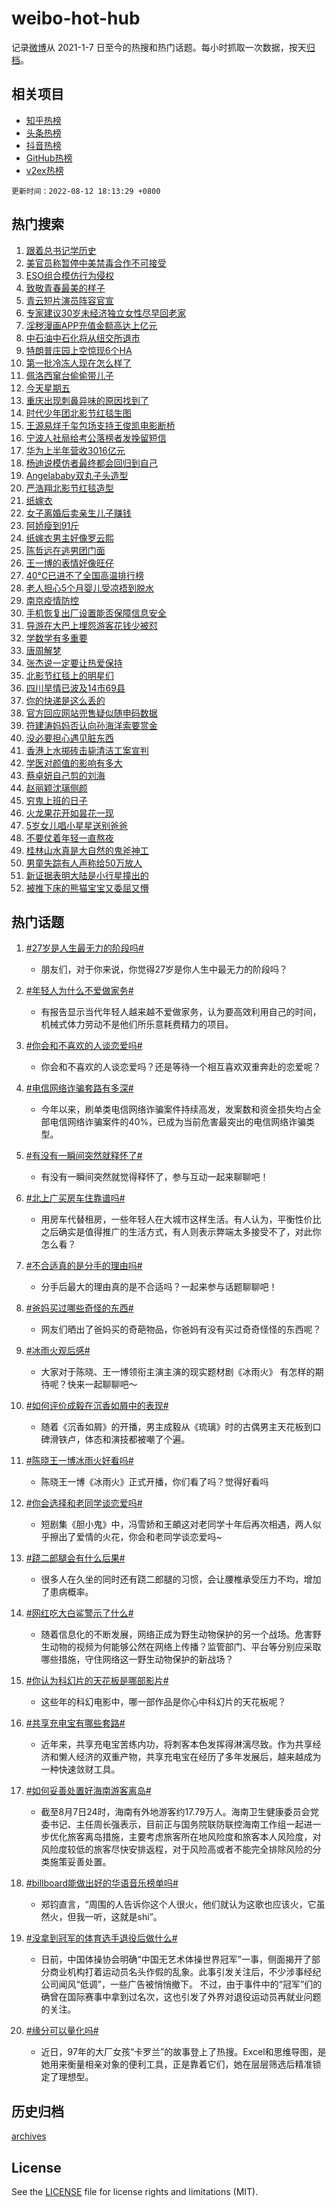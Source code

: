# weibo-hot-hub

记录[微博](https://www.weibo.com)从 2021-1-7 日至今的热搜和热门话题。每小时抓取一次数据，按天[归档](archives)。

## 相关项目

- [知乎热榜](https://github.com/lonnyzhang423/zhihu-hot-hub)
- [头条热榜](https://github.com/lonnyzhang423/toutiao-hot-hub)
- [抖音热榜](https://github.com/lonnyzhang423/douyin-hot-hub)
- [GitHub热榜](https://github.com/lonnyzhang423/github-hot-hub)
- [v2ex热榜](https://github.com/lonnyzhang423/v2ex-hot-hub)


`更新时间：2022-08-12 18:13:29 +0800`

## 热门搜索

1. [跟着总书记学历史](https://m.weibo.cn/search?containerid=100103type%3D1%26t%3D10%26q%3D%23%E8%B7%9F%E7%9D%80%E6%80%BB%E4%B9%A6%E8%AE%B0%E5%AD%A6%E5%8E%86%E5%8F%B2%23&stream_entry_id=51&isnewpage=1&extparam=seat%3D1%26cate%3D10103%26filter_type%3Drealtimehot%26dgr%3D0%26c_type%3D51%26pos%3D0%26display_time%3D1660299207%26pre_seqid%3D1660299026861021329309&luicode=10000011&lfid=106003type%253D25%2526t%253D3%2526disable_hot%253D1%2526filter_type%253Drealtimehot)
1. [美官员称暂停中美禁毒合作不可接受](https://m.weibo.cn/search?containerid=100103type%3D1%26t%3D10%26q%3D%23%E7%BE%8E%E5%AE%98%E5%91%98%E7%A7%B0%E6%9A%82%E5%81%9C%E4%B8%AD%E7%BE%8E%E7%A6%81%E6%AF%92%E5%90%88%E4%BD%9C%E4%B8%8D%E5%8F%AF%E6%8E%A5%E5%8F%97%23&stream_entry_id=31&isnewpage=1&extparam=seat%3D1%26pos%3D0%26realpos%3D1%26filter_type%3Drealtimehot%26c_type%3D31%26cate%3D0%26dgr%3D0%26lcate%3D5001%26flag%3D1%26display_time%3D1660299207%26pre_seqid%3D1660299026861021329309&luicode=10000011&lfid=106003type%253D25%2526t%253D3%2526disable_hot%253D1%2526filter_type%253Drealtimehot)
1. [ESO组合模仿行为侵权](https://m.weibo.cn/search?containerid=100103type%3D1%26t%3D10%26q%3D%23ESO%E7%BB%84%E5%90%88%E6%A8%A1%E4%BB%BF%E8%A1%8C%E4%B8%BA%E4%BE%B5%E6%9D%83%23&stream_entry_id=31&isnewpage=1&extparam=seat%3D1%26pos%3D1%26realpos%3D2%26filter_type%3Drealtimehot%26c_type%3D31%26cate%3D0%26dgr%3D0%26lcate%3D5001%26flag%3D1%26display_time%3D1660299207%26pre_seqid%3D1660299026861021329309&luicode=10000011&lfid=106003type%253D25%2526t%253D3%2526disable_hot%253D1%2526filter_type%253Drealtimehot)
1. [致敬青春最美的样子](https://m.weibo.cn/search?containerid=100103type%3D1%26t%3D10%26q%3D%23%E8%87%B4%E6%95%AC%E9%9D%92%E6%98%A5%E6%9C%80%E7%BE%8E%E7%9A%84%E6%A0%B7%E5%AD%90%23&stream_entry_id=31&isnewpage=1&extparam=seat%3D1%26pos%3D2%26realpos%3D3%26filter_type%3Drealtimehot%26c_type%3D31%26cate%3D0%26dgr%3D0%26lcate%3D5001%26flag%3D0%26display_time%3D1660299207%26pre_seqid%3D1660299026861021329309&luicode=10000011&lfid=106003type%253D25%2526t%253D3%2526disable_hot%253D1%2526filter_type%253Drealtimehot)
1. [青云短片演员阵容官宣](https://m.weibo.cn/search?containerid=100103type%3D1%26t%3D10%26q%3D%23%E9%9D%92%E4%BA%91%E7%9F%AD%E7%89%87%E6%BC%94%E5%91%98%E9%98%B5%E5%AE%B9%E5%AE%98%E5%AE%A3%23&stream_entry_id=31&isnewpage=1&extparam=seat%3D1%26pos%3D3%26filter_type%3Drealtimehot%26adid%3D162520%26c_type%3D31%26cate%3D0%26dgr%3D0%26lcate%3D5001%26display_time%3D1660299207%26pre_seqid%3D1660299026861021329309&luicode=10000011&lfid=106003type%253D25%2526t%253D3%2526disable_hot%253D1%2526filter_type%253Drealtimehot)
1. [专家建议30岁未经济独立女性尽早回老家](https://m.weibo.cn/search?containerid=100103type%3D1%26t%3D10%26q%3D%23%E4%B8%93%E5%AE%B6%E5%BB%BA%E8%AE%AE30%E5%B2%81%E6%9C%AA%E7%BB%8F%E6%B5%8E%E7%8B%AC%E7%AB%8B%E5%A5%B3%E6%80%A7%E5%B0%BD%E6%97%A9%E5%9B%9E%E8%80%81%E5%AE%B6%23&stream_entry_id=31&isnewpage=1&extparam=seat%3D1%26pos%3D4%26realpos%3D4%26filter_type%3Drealtimehot%26c_type%3D31%26cate%3D0%26dgr%3D0%26lcate%3D5001%26flag%3D1%26display_time%3D1660299207%26pre_seqid%3D1660299026861021329309&luicode=10000011&lfid=106003type%253D25%2526t%253D3%2526disable_hot%253D1%2526filter_type%253Drealtimehot)
1. [淫秽漫画APP充值金额高达上亿元](https://m.weibo.cn/search?containerid=100103type%3D1%26t%3D10%26q%3D%23%E6%B7%AB%E7%A7%BD%E6%BC%AB%E7%94%BBAPP%E5%85%85%E5%80%BC%E9%87%91%E9%A2%9D%E9%AB%98%E8%BE%BE%E4%B8%8A%E4%BA%BF%E5%85%83%23&stream_entry_id=31&isnewpage=1&extparam=seat%3D1%26pos%3D5%26realpos%3D5%26filter_type%3Drealtimehot%26c_type%3D31%26cate%3D0%26dgr%3D0%26lcate%3D5001%26flag%3D1%26display_time%3D1660299207%26pre_seqid%3D1660299026861021329309&luicode=10000011&lfid=106003type%253D25%2526t%253D3%2526disable_hot%253D1%2526filter_type%253Drealtimehot)
1. [中石油中石化将从纽交所退市](https://m.weibo.cn/search?containerid=100103type%3D1%26t%3D10%26q%3D%23%E4%B8%AD%E7%9F%B3%E6%B2%B9%E4%B8%AD%E7%9F%B3%E5%8C%96%E5%B0%86%E4%BB%8E%E7%BA%BD%E4%BA%A4%E6%89%80%E9%80%80%E5%B8%82%23&stream_entry_id=31&isnewpage=1&extparam=seat%3D1%26pos%3D6%26realpos%3D6%26filter_type%3Drealtimehot%26c_type%3D31%26cate%3D0%26dgr%3D0%26lcate%3D5001%26flag%3D1%26display_time%3D1660299207%26pre_seqid%3D1660299026861021329309&luicode=10000011&lfid=106003type%253D25%2526t%253D3%2526disable_hot%253D1%2526filter_type%253Drealtimehot)
1. [特朗普庄园上空惊现6个HA](https://m.weibo.cn/search?containerid=100103type%3D1%26t%3D10%26q%3D%23%E7%89%B9%E6%9C%97%E6%99%AE%E5%BA%84%E5%9B%AD%E4%B8%8A%E7%A9%BA%E6%83%8A%E7%8E%B06%E4%B8%AAHA%23&stream_entry_id=31&isnewpage=1&extparam=seat%3D1%26pos%3D7%26realpos%3D7%26filter_type%3Drealtimehot%26c_type%3D31%26cate%3D0%26dgr%3D0%26lcate%3D5001%26flag%3D1%26display_time%3D1660299207%26pre_seqid%3D1660299026861021329309&luicode=10000011&lfid=106003type%253D25%2526t%253D3%2526disable_hot%253D1%2526filter_type%253Drealtimehot)
1. [第一批冷冻人现在怎么样了](https://m.weibo.cn/search?containerid=100103type%3D1%26t%3D10%26q%3D%23%E7%AC%AC%E4%B8%80%E6%89%B9%E5%86%B7%E5%86%BB%E4%BA%BA%E7%8E%B0%E5%9C%A8%E6%80%8E%E4%B9%88%E6%A0%B7%E4%BA%86%23&stream_entry_id=31&isnewpage=1&extparam=seat%3D1%26pos%3D8%26realpos%3D8%26filter_type%3Drealtimehot%26c_type%3D31%26cate%3D0%26dgr%3D0%26lcate%3D5001%26flag%3D2%26display_time%3D1660299207%26pre_seqid%3D1660299026861021329309&luicode=10000011&lfid=106003type%253D25%2526t%253D3%2526disable_hot%253D1%2526filter_type%253Drealtimehot)
1. [佩洛西窜台偷偷带儿子](https://m.weibo.cn/search?containerid=100103type%3D1%26t%3D10%26q%3D%23%E4%BD%A9%E6%B4%9B%E8%A5%BF%E7%AA%9C%E5%8F%B0%E5%81%B7%E5%81%B7%E5%B8%A6%E5%84%BF%E5%AD%90%23&stream_entry_id=31&isnewpage=1&extparam=seat%3D1%26pos%3D9%26realpos%3D9%26filter_type%3Drealtimehot%26c_type%3D31%26cate%3D0%26dgr%3D0%26lcate%3D5001%26flag%3D2%26display_time%3D1660299207%26pre_seqid%3D1660299026861021329309&luicode=10000011&lfid=106003type%253D25%2526t%253D3%2526disable_hot%253D1%2526filter_type%253Drealtimehot)
1. [今天星期五](https://m.weibo.cn/search?containerid=100103type%3D1%26t%3D10%26q%3D%23%E4%BB%8A%E5%A4%A9%E6%98%9F%E6%9C%9F%E4%BA%94%23&stream_entry_id=31&isnewpage=1&extparam=seat%3D1%26pos%3D10%26realpos%3D10%26filter_type%3Drealtimehot%26c_type%3D31%26cate%3D0%26dgr%3D0%26lcate%3D5001%26flag%3D0%26display_time%3D1660299207%26pre_seqid%3D1660299026861021329309&luicode=10000011&lfid=106003type%253D25%2526t%253D3%2526disable_hot%253D1%2526filter_type%253Drealtimehot)
1. [重庆出现刺鼻异味的原因找到了](https://m.weibo.cn/search?containerid=100103type%3D1%26t%3D10%26q%3D%23%E9%87%8D%E5%BA%86%E5%87%BA%E7%8E%B0%E5%88%BA%E9%BC%BB%E5%BC%82%E5%91%B3%E7%9A%84%E5%8E%9F%E5%9B%A0%E6%89%BE%E5%88%B0%E4%BA%86%23&stream_entry_id=31&isnewpage=1&extparam=seat%3D1%26pos%3D11%26realpos%3D11%26filter_type%3Drealtimehot%26c_type%3D31%26cate%3D0%26dgr%3D0%26lcate%3D5001%26flag%3D0%26display_time%3D1660299207%26pre_seqid%3D1660299026861021329309&luicode=10000011&lfid=106003type%253D25%2526t%253D3%2526disable_hot%253D1%2526filter_type%253Drealtimehot)
1. [时代少年团北影节红毯生图](https://m.weibo.cn/search?containerid=100103type%3D1%26t%3D10%26q%3D%23%E6%97%B6%E4%BB%A3%E5%B0%91%E5%B9%B4%E5%9B%A2%E5%8C%97%E5%BD%B1%E8%8A%82%E7%BA%A2%E6%AF%AF%E7%94%9F%E5%9B%BE%23&stream_entry_id=31&isnewpage=1&extparam=seat%3D1%26pos%3D12%26realpos%3D12%26filter_type%3Drealtimehot%26c_type%3D31%26cate%3D0%26dgr%3D0%26lcate%3D5001%26flag%3D1%26display_time%3D1660299207%26pre_seqid%3D1660299026861021329309&luicode=10000011&lfid=106003type%253D25%2526t%253D3%2526disable_hot%253D1%2526filter_type%253Drealtimehot)
1. [王源易烊千玺包场支持王俊凯电影断桥](https://m.weibo.cn/search?containerid=100103type%3D1%26t%3D10%26q%3D%23%E7%8E%8B%E6%BA%90%E6%98%93%E7%83%8A%E5%8D%83%E7%8E%BA%E5%8C%85%E5%9C%BA%E6%94%AF%E6%8C%81%E7%8E%8B%E4%BF%8A%E5%87%AF%E7%94%B5%E5%BD%B1%E6%96%AD%E6%A1%A5%23&stream_entry_id=31&isnewpage=1&extparam=seat%3D1%26pos%3D13%26realpos%3D13%26filter_type%3Drealtimehot%26c_type%3D31%26cate%3D0%26dgr%3D0%26lcate%3D5001%26flag%3D0%26display_time%3D1660299207%26pre_seqid%3D1660299026861021329309&luicode=10000011&lfid=106003type%253D25%2526t%253D3%2526disable_hot%253D1%2526filter_type%253Drealtimehot)
1. [宁波人社局给考公落榜者发挽留短信](https://m.weibo.cn/search?containerid=100103type%3D1%26t%3D10%26q%3D%23%E5%AE%81%E6%B3%A2%E4%BA%BA%E7%A4%BE%E5%B1%80%E7%BB%99%E8%80%83%E5%85%AC%E8%90%BD%E6%A6%9C%E8%80%85%E5%8F%91%E6%8C%BD%E7%95%99%E7%9F%AD%E4%BF%A1%23&stream_entry_id=31&isnewpage=1&extparam=seat%3D1%26pos%3D14%26realpos%3D14%26filter_type%3Drealtimehot%26c_type%3D31%26cate%3D0%26dgr%3D0%26lcate%3D5001%26flag%3D1%26display_time%3D1660299207%26pre_seqid%3D1660299026861021329309&luicode=10000011&lfid=106003type%253D25%2526t%253D3%2526disable_hot%253D1%2526filter_type%253Drealtimehot)
1. [华为上半年营收3016亿元](https://m.weibo.cn/search?containerid=100103type%3D1%26t%3D10%26q%3D%23%E5%8D%8E%E4%B8%BA%E4%B8%8A%E5%8D%8A%E5%B9%B4%E8%90%A5%E6%94%B63016%E4%BA%BF%E5%85%83%23&stream_entry_id=31&isnewpage=1&extparam=seat%3D1%26pos%3D15%26realpos%3D15%26filter_type%3Drealtimehot%26c_type%3D31%26cate%3D0%26dgr%3D0%26lcate%3D5001%26flag%3D1%26display_time%3D1660299207%26pre_seqid%3D1660299026861021329309&luicode=10000011&lfid=106003type%253D25%2526t%253D3%2526disable_hot%253D1%2526filter_type%253Drealtimehot)
1. [杨迪说模仿者最终都会回归到自己](https://m.weibo.cn/search?containerid=100103type%3D1%26t%3D10%26q%3D%23%E6%9D%A8%E8%BF%AA%E8%AF%B4%E6%A8%A1%E4%BB%BF%E8%80%85%E6%9C%80%E7%BB%88%E9%83%BD%E4%BC%9A%E5%9B%9E%E5%BD%92%E5%88%B0%E8%87%AA%E5%B7%B1%23&stream_entry_id=31&isnewpage=1&extparam=seat%3D1%26pos%3D16%26realpos%3D16%26filter_type%3Drealtimehot%26c_type%3D31%26cate%3D0%26dgr%3D0%26lcate%3D5001%26flag%3D0%26display_time%3D1660299207%26pre_seqid%3D1660299026861021329309&luicode=10000011&lfid=106003type%253D25%2526t%253D3%2526disable_hot%253D1%2526filter_type%253Drealtimehot)
1. [Angelababy双丸子头造型](https://m.weibo.cn/search?containerid=100103type%3D1%26t%3D10%26q%3D%23Angelababy%E5%8F%8C%E4%B8%B8%E5%AD%90%E5%A4%B4%E9%80%A0%E5%9E%8B%23&stream_entry_id=31&isnewpage=1&extparam=seat%3D1%26pos%3D17%26realpos%3D17%26filter_type%3Drealtimehot%26c_type%3D31%26cate%3D0%26dgr%3D0%26lcate%3D5001%26flag%3D0%26display_time%3D1660299207%26pre_seqid%3D1660299026861021329309&luicode=10000011&lfid=106003type%253D25%2526t%253D3%2526disable_hot%253D1%2526filter_type%253Drealtimehot)
1. [严浩翔北影节红毯造型](https://m.weibo.cn/search?containerid=100103type%3D1%26t%3D10%26q%3D%23%E4%B8%A5%E6%B5%A9%E7%BF%94%E5%8C%97%E5%BD%B1%E8%8A%82%E7%BA%A2%E6%AF%AF%E9%80%A0%E5%9E%8B%23&stream_entry_id=31&isnewpage=1&extparam=seat%3D1%26pos%3D18%26realpos%3D18%26filter_type%3Drealtimehot%26c_type%3D31%26cate%3D0%26dgr%3D0%26lcate%3D5001%26flag%3D1%26display_time%3D1660299207%26pre_seqid%3D1660299026861021329309&luicode=10000011&lfid=106003type%253D25%2526t%253D3%2526disable_hot%253D1%2526filter_type%253Drealtimehot)
1. [纸嫁衣](https://m.weibo.cn/search?containerid=100103type%3D1%26t%3D10%26q%3D%E7%BA%B8%E5%AB%81%E8%A1%A3&stream_entry_id=31&isnewpage=1&extparam=seat%3D1%26pos%3D19%26realpos%3D19%26filter_type%3Drealtimehot%26c_type%3D31%26cate%3D0%26dgr%3D0%26lcate%3D5001%26flag%3D0%26display_time%3D1660299207%26pre_seqid%3D1660299026861021329309&luicode=10000011&lfid=106003type%253D25%2526t%253D3%2526disable_hot%253D1%2526filter_type%253Drealtimehot)
1. [女子离婚后卖亲生儿子赚钱](https://m.weibo.cn/search?containerid=100103type%3D1%26t%3D10%26q%3D%23%E5%A5%B3%E5%AD%90%E7%A6%BB%E5%A9%9A%E5%90%8E%E5%8D%96%E4%BA%B2%E7%94%9F%E5%84%BF%E5%AD%90%E8%B5%9A%E9%92%B1%23&stream_entry_id=31&isnewpage=1&extparam=seat%3D1%26pos%3D20%26realpos%3D20%26filter_type%3Drealtimehot%26c_type%3D31%26cate%3D0%26dgr%3D0%26lcate%3D5001%26flag%3D0%26display_time%3D1660299207%26pre_seqid%3D1660299026861021329309&luicode=10000011&lfid=106003type%253D25%2526t%253D3%2526disable_hot%253D1%2526filter_type%253Drealtimehot)
1. [阿娇瘦到91斤](https://m.weibo.cn/search?containerid=100103type%3D1%26t%3D10%26q%3D%23%E9%98%BF%E5%A8%87%E7%98%A6%E5%88%B091%E6%96%A4%23&stream_entry_id=31&isnewpage=1&extparam=seat%3D1%26pos%3D21%26realpos%3D21%26filter_type%3Drealtimehot%26c_type%3D31%26cate%3D0%26dgr%3D0%26lcate%3D5001%26flag%3D0%26display_time%3D1660299207%26pre_seqid%3D1660299026861021329309&luicode=10000011&lfid=106003type%253D25%2526t%253D3%2526disable_hot%253D1%2526filter_type%253Drealtimehot)
1. [纸嫁衣男主好像罗云熙](https://m.weibo.cn/search?containerid=100103type%3D1%26t%3D10%26q%3D%23%E7%BA%B8%E5%AB%81%E8%A1%A3%E7%94%B7%E4%B8%BB%E5%A5%BD%E5%83%8F%E7%BD%97%E4%BA%91%E7%86%99%23&stream_entry_id=31&isnewpage=1&extparam=seat%3D1%26pos%3D22%26realpos%3D22%26filter_type%3Drealtimehot%26c_type%3D31%26cate%3D0%26dgr%3D0%26lcate%3D5001%26flag%3D0%26display_time%3D1660299207%26pre_seqid%3D1660299026861021329309&luicode=10000011&lfid=106003type%253D25%2526t%253D3%2526disable_hot%253D1%2526filter_type%253Drealtimehot)
1. [陈哲远在逃男团门面](https://m.weibo.cn/search?containerid=100103type%3D1%26t%3D10%26q%3D%23%E9%99%88%E5%93%B2%E8%BF%9C%E5%9C%A8%E9%80%83%E7%94%B7%E5%9B%A2%E9%97%A8%E9%9D%A2%23&stream_entry_id=31&isnewpage=1&extparam=seat%3D1%26pos%3D23%26realpos%3D23%26filter_type%3Drealtimehot%26c_type%3D31%26cate%3D0%26dgr%3D0%26lcate%3D5001%26flag%3D1%26display_time%3D1660299207%26pre_seqid%3D1660299026861021329309&luicode=10000011&lfid=106003type%253D25%2526t%253D3%2526disable_hot%253D1%2526filter_type%253Drealtimehot)
1. [王一博的表情好像旺仔](https://m.weibo.cn/search?containerid=100103type%3D1%26t%3D10%26q%3D%23%E7%8E%8B%E4%B8%80%E5%8D%9A%E7%9A%84%E8%A1%A8%E6%83%85%E5%A5%BD%E5%83%8F%E6%97%BA%E4%BB%94%23&stream_entry_id=31&isnewpage=1&extparam=seat%3D1%26pos%3D24%26realpos%3D24%26filter_type%3Drealtimehot%26c_type%3D31%26cate%3D0%26dgr%3D0%26lcate%3D5001%26flag%3D1%26display_time%3D1660299207%26pre_seqid%3D1660299026861021329309&luicode=10000011&lfid=106003type%253D25%2526t%253D3%2526disable_hot%253D1%2526filter_type%253Drealtimehot)
1. [40℃已进不了全国高温排行榜](https://m.weibo.cn/search?containerid=100103type%3D1%26t%3D10%26q%3D%2340%E2%84%83%E5%B7%B2%E8%BF%9B%E4%B8%8D%E4%BA%86%E5%85%A8%E5%9B%BD%E9%AB%98%E6%B8%A9%E6%8E%92%E8%A1%8C%E6%A6%9C%23&stream_entry_id=31&isnewpage=1&extparam=seat%3D1%26pos%3D25%26realpos%3D25%26filter_type%3Drealtimehot%26c_type%3D31%26cate%3D0%26dgr%3D0%26lcate%3D5001%26flag%3D1%26display_time%3D1660299207%26pre_seqid%3D1660299026861021329309&luicode=10000011&lfid=106003type%253D25%2526t%253D3%2526disable_hot%253D1%2526filter_type%253Drealtimehot)
1. [老人担心5个月婴儿受凉捂到脱水](https://m.weibo.cn/search?containerid=100103type%3D1%26t%3D10%26q%3D%23%E8%80%81%E4%BA%BA%E6%8B%85%E5%BF%835%E4%B8%AA%E6%9C%88%E5%A9%B4%E5%84%BF%E5%8F%97%E5%87%89%E6%8D%82%E5%88%B0%E8%84%B1%E6%B0%B4%23&stream_entry_id=31&isnewpage=1&extparam=seat%3D1%26pos%3D26%26realpos%3D26%26filter_type%3Drealtimehot%26c_type%3D31%26cate%3D0%26dgr%3D0%26lcate%3D5001%26flag%3D1%26display_time%3D1660299207%26pre_seqid%3D1660299026861021329309&luicode=10000011&lfid=106003type%253D25%2526t%253D3%2526disable_hot%253D1%2526filter_type%253Drealtimehot)
1. [南京疫情防控](https://m.weibo.cn/search?containerid=100103type%3D1%26t%3D10%26q%3D%23%E5%8D%97%E4%BA%AC%E7%96%AB%E6%83%85%E9%98%B2%E6%8E%A7%23&stream_entry_id=31&isnewpage=1&extparam=seat%3D1%26pos%3D27%26realpos%3D27%26filter_type%3Drealtimehot%26c_type%3D31%26cate%3D0%26dgr%3D0%26lcate%3D5001%26flag%3D0%26display_time%3D1660299207%26pre_seqid%3D1660299026861021329309&luicode=10000011&lfid=106003type%253D25%2526t%253D3%2526disable_hot%253D1%2526filter_type%253Drealtimehot)
1. [手机恢复出厂设置能否保障信息安全](https://m.weibo.cn/search?containerid=100103type%3D1%26t%3D10%26q%3D%23%E6%89%8B%E6%9C%BA%E6%81%A2%E5%A4%8D%E5%87%BA%E5%8E%82%E8%AE%BE%E7%BD%AE%E8%83%BD%E5%90%A6%E4%BF%9D%E9%9A%9C%E4%BF%A1%E6%81%AF%E5%AE%89%E5%85%A8%23&stream_entry_id=31&isnewpage=1&extparam=seat%3D1%26pos%3D28%26realpos%3D28%26filter_type%3Drealtimehot%26c_type%3D31%26cate%3D0%26dgr%3D0%26lcate%3D5001%26flag%3D0%26display_time%3D1660299207%26pre_seqid%3D1660299026861021329309&luicode=10000011&lfid=106003type%253D25%2526t%253D3%2526disable_hot%253D1%2526filter_type%253Drealtimehot)
1. [导游在大巴上埋怨游客花钱少被怼](https://m.weibo.cn/search?containerid=100103type%3D1%26t%3D10%26q%3D%23%E5%AF%BC%E6%B8%B8%E5%9C%A8%E5%A4%A7%E5%B7%B4%E4%B8%8A%E5%9F%8B%E6%80%A8%E6%B8%B8%E5%AE%A2%E8%8A%B1%E9%92%B1%E5%B0%91%E8%A2%AB%E6%80%BC%23&stream_entry_id=31&isnewpage=1&extparam=seat%3D1%26pos%3D29%26realpos%3D29%26filter_type%3Drealtimehot%26c_type%3D31%26cate%3D0%26dgr%3D0%26lcate%3D5001%26flag%3D0%26display_time%3D1660299207%26pre_seqid%3D1660299026861021329309&luicode=10000011&lfid=106003type%253D25%2526t%253D3%2526disable_hot%253D1%2526filter_type%253Drealtimehot)
1. [学数学有多重要](https://m.weibo.cn/search?containerid=100103type%3D1%26t%3D10%26q%3D%23%E5%AD%A6%E6%95%B0%E5%AD%A6%E6%9C%89%E5%A4%9A%E9%87%8D%E8%A6%81%23&stream_entry_id=31&isnewpage=1&extparam=seat%3D1%26pos%3D30%26realpos%3D30%26filter_type%3Drealtimehot%26c_type%3D31%26cate%3D0%26dgr%3D0%26lcate%3D5001%26flag%3D0%26display_time%3D1660299207%26pre_seqid%3D1660299026861021329309&luicode=10000011&lfid=106003type%253D25%2526t%253D3%2526disable_hot%253D1%2526filter_type%253Drealtimehot)
1. [唐周解梦](https://m.weibo.cn/search?containerid=100103type%3D1%26t%3D10%26q%3D%23%E5%94%90%E5%91%A8%E8%A7%A3%E6%A2%A6%23&stream_entry_id=31&isnewpage=1&extparam=seat%3D1%26pos%3D31%26realpos%3D31%26filter_type%3Drealtimehot%26c_type%3D31%26cate%3D0%26dgr%3D0%26lcate%3D5001%26flag%3D1%26display_time%3D1660299207%26pre_seqid%3D1660299026861021329309&luicode=10000011&lfid=106003type%253D25%2526t%253D3%2526disable_hot%253D1%2526filter_type%253Drealtimehot)
1. [张杰说一定要让热爱保持](https://m.weibo.cn/search?containerid=100103type%3D1%26t%3D10%26q%3D%23%E5%BC%A0%E6%9D%B0%E8%AF%B4%E4%B8%80%E5%AE%9A%E8%A6%81%E8%AE%A9%E7%83%AD%E7%88%B1%E4%BF%9D%E6%8C%81%23&stream_entry_id=31&isnewpage=1&extparam=seat%3D1%26pos%3D32%26realpos%3D32%26filter_type%3Drealtimehot%26c_type%3D31%26cate%3D0%26dgr%3D0%26lcate%3D5001%26flag%3D1%26display_time%3D1660299207%26pre_seqid%3D1660299026861021329309&luicode=10000011&lfid=106003type%253D25%2526t%253D3%2526disable_hot%253D1%2526filter_type%253Drealtimehot)
1. [北影节红毯上的明星们](https://m.weibo.cn/search?containerid=100103type%3D1%26t%3D10%26q%3D%23%E5%8C%97%E5%BD%B1%E8%8A%82%E7%BA%A2%E6%AF%AF%E4%B8%8A%E7%9A%84%E6%98%8E%E6%98%9F%E4%BB%AC%23&stream_entry_id=31&isnewpage=1&extparam=seat%3D1%26pos%3D33%26realpos%3D33%26filter_type%3Drealtimehot%26c_type%3D31%26cate%3D0%26dgr%3D0%26lcate%3D5001%26flag%3D1%26display_time%3D1660299207%26pre_seqid%3D1660299026861021329309&luicode=10000011&lfid=106003type%253D25%2526t%253D3%2526disable_hot%253D1%2526filter_type%253Drealtimehot)
1. [四川旱情已波及14市69县](https://m.weibo.cn/search?containerid=100103type%3D1%26t%3D10%26q%3D%23%E5%9B%9B%E5%B7%9D%E6%97%B1%E6%83%85%E5%B7%B2%E6%B3%A2%E5%8F%8A14%E5%B8%8269%E5%8E%BF%23&stream_entry_id=31&isnewpage=1&extparam=seat%3D1%26pos%3D34%26realpos%3D34%26filter_type%3Drealtimehot%26c_type%3D31%26cate%3D0%26dgr%3D0%26lcate%3D5001%26flag%3D1%26display_time%3D1660299207%26pre_seqid%3D1660299026861021329309&luicode=10000011&lfid=106003type%253D25%2526t%253D3%2526disable_hot%253D1%2526filter_type%253Drealtimehot)
1. [你的快递是这么丢的](https://m.weibo.cn/search?containerid=100103type%3D1%26t%3D10%26q%3D%23%E4%BD%A0%E7%9A%84%E5%BF%AB%E9%80%92%E6%98%AF%E8%BF%99%E4%B9%88%E4%B8%A2%E7%9A%84%23&stream_entry_id=31&isnewpage=1&extparam=seat%3D1%26pos%3D35%26realpos%3D35%26filter_type%3Drealtimehot%26c_type%3D31%26cate%3D0%26dgr%3D0%26lcate%3D5001%26flag%3D0%26display_time%3D1660299207%26pre_seqid%3D1660299026861021329309&luicode=10000011&lfid=106003type%253D25%2526t%253D3%2526disable_hot%253D1%2526filter_type%253Drealtimehot)
1. [官方回应网站兜售疑似随申码数据](https://m.weibo.cn/search?containerid=100103type%3D1%26t%3D10%26q%3D%23%E5%AE%98%E6%96%B9%E5%9B%9E%E5%BA%94%E7%BD%91%E7%AB%99%E5%85%9C%E5%94%AE%E7%96%91%E4%BC%BC%E9%9A%8F%E7%94%B3%E7%A0%81%E6%95%B0%E6%8D%AE%23&stream_entry_id=31&isnewpage=1&extparam=seat%3D1%26pos%3D36%26realpos%3D36%26filter_type%3Drealtimehot%26c_type%3D31%26cate%3D0%26dgr%3D0%26lcate%3D5001%26flag%3D1%26display_time%3D1660299207%26pre_seqid%3D1660299026861021329309&luicode=10000011&lfid=106003type%253D25%2526t%253D3%2526disable_hot%253D1%2526filter_type%253Drealtimehot)
1. [符建涛妈妈否认向孙海洋索要赏金](https://m.weibo.cn/search?containerid=100103type%3D1%26t%3D10%26q%3D%23%E7%AC%A6%E5%BB%BA%E6%B6%9B%E5%A6%88%E5%A6%88%E5%90%A6%E8%AE%A4%E5%90%91%E5%AD%99%E6%B5%B7%E6%B4%8B%E7%B4%A2%E8%A6%81%E8%B5%8F%E9%87%91%23&stream_entry_id=31&isnewpage=1&extparam=seat%3D1%26pos%3D37%26realpos%3D37%26filter_type%3Drealtimehot%26c_type%3D31%26cate%3D0%26dgr%3D0%26lcate%3D5001%26flag%3D1%26display_time%3D1660299207%26pre_seqid%3D1660299026861021329309&luicode=10000011&lfid=106003type%253D25%2526t%253D3%2526disable_hot%253D1%2526filter_type%253Drealtimehot)
1. [没必要担心遇见脏东西](https://m.weibo.cn/search?containerid=100103type%3D1%26t%3D10%26q%3D%23%E6%B2%A1%E5%BF%85%E8%A6%81%E6%8B%85%E5%BF%83%E9%81%87%E8%A7%81%E8%84%8F%E4%B8%9C%E8%A5%BF%23&stream_entry_id=31&isnewpage=1&extparam=seat%3D1%26pos%3D38%26realpos%3D38%26filter_type%3Drealtimehot%26c_type%3D31%26cate%3D0%26dgr%3D0%26lcate%3D5001%26flag%3D0%26display_time%3D1660299207%26pre_seqid%3D1660299026861021329309&luicode=10000011&lfid=106003type%253D25%2526t%253D3%2526disable_hot%253D1%2526filter_type%253Drealtimehot)
1. [香港上水掷砖击毙清洁工案宣判](https://m.weibo.cn/search?containerid=100103type%3D1%26t%3D10%26q%3D%23%E9%A6%99%E6%B8%AF%E4%B8%8A%E6%B0%B4%E6%8E%B7%E7%A0%96%E5%87%BB%E6%AF%99%E6%B8%85%E6%B4%81%E5%B7%A5%E6%A1%88%E5%AE%A3%E5%88%A4%23&stream_entry_id=31&isnewpage=1&extparam=seat%3D1%26pos%3D39%26realpos%3D39%26filter_type%3Drealtimehot%26c_type%3D31%26cate%3D0%26dgr%3D0%26lcate%3D5001%26flag%3D1%26display_time%3D1660299207%26pre_seqid%3D1660299026861021329309&luicode=10000011&lfid=106003type%253D25%2526t%253D3%2526disable_hot%253D1%2526filter_type%253Drealtimehot)
1. [学医对颜值的影响有多大](https://m.weibo.cn/search?containerid=100103type%3D1%26t%3D10%26q%3D%23%E5%AD%A6%E5%8C%BB%E5%AF%B9%E9%A2%9C%E5%80%BC%E7%9A%84%E5%BD%B1%E5%93%8D%E6%9C%89%E5%A4%9A%E5%A4%A7%23&stream_entry_id=31&isnewpage=1&extparam=seat%3D1%26pos%3D40%26realpos%3D40%26filter_type%3Drealtimehot%26c_type%3D31%26cate%3D0%26dgr%3D0%26lcate%3D5001%26flag%3D0%26display_time%3D1660299207%26pre_seqid%3D1660299026861021329309&luicode=10000011&lfid=106003type%253D25%2526t%253D3%2526disable_hot%253D1%2526filter_type%253Drealtimehot)
1. [蔡卓妍自己剪的刘海](https://m.weibo.cn/search?containerid=100103type%3D1%26t%3D10%26q%3D%23%E8%94%A1%E5%8D%93%E5%A6%8D%E8%87%AA%E5%B7%B1%E5%89%AA%E7%9A%84%E5%88%98%E6%B5%B7%23&stream_entry_id=31&isnewpage=1&extparam=seat%3D1%26pos%3D41%26realpos%3D41%26filter_type%3Drealtimehot%26c_type%3D31%26cate%3D0%26dgr%3D0%26lcate%3D5001%26flag%3D1%26display_time%3D1660299207%26pre_seqid%3D1660299026861021329309&luicode=10000011&lfid=106003type%253D25%2526t%253D3%2526disable_hot%253D1%2526filter_type%253Drealtimehot)
1. [赵丽颖沈璃侧颜](https://m.weibo.cn/search?containerid=100103type%3D1%26t%3D10%26q%3D%23%E8%B5%B5%E4%B8%BD%E9%A2%96%E6%B2%88%E7%92%83%E4%BE%A7%E9%A2%9C%23&stream_entry_id=31&isnewpage=1&extparam=seat%3D1%26pos%3D42%26realpos%3D42%26filter_type%3Drealtimehot%26c_type%3D31%26cate%3D0%26dgr%3D0%26lcate%3D5001%26flag%3D0%26display_time%3D1660299207%26pre_seqid%3D1660299026861021329309&luicode=10000011&lfid=106003type%253D25%2526t%253D3%2526disable_hot%253D1%2526filter_type%253Drealtimehot)
1. [穷鬼上班的日子](https://m.weibo.cn/search?containerid=100103type%3D1%26t%3D10%26q%3D%E7%A9%B7%E9%AC%BC%E4%B8%8A%E7%8F%AD%E7%9A%84%E6%97%A5%E5%AD%90&stream_entry_id=31&isnewpage=1&extparam=seat%3D1%26pos%3D43%26realpos%3D43%26filter_type%3Drealtimehot%26c_type%3D31%26cate%3D0%26dgr%3D0%26lcate%3D5001%26flag%3D0%26display_time%3D1660299207%26pre_seqid%3D1660299026861021329309&luicode=10000011&lfid=106003type%253D25%2526t%253D3%2526disable_hot%253D1%2526filter_type%253Drealtimehot)
1. [火龙果花开如昙花一现](https://m.weibo.cn/search?containerid=100103type%3D1%26t%3D10%26q%3D%23%E7%81%AB%E9%BE%99%E6%9E%9C%E8%8A%B1%E5%BC%80%E5%A6%82%E6%98%99%E8%8A%B1%E4%B8%80%E7%8E%B0%23&stream_entry_id=31&isnewpage=1&extparam=seat%3D1%26pos%3D44%26realpos%3D44%26filter_type%3Drealtimehot%26c_type%3D31%26cate%3D0%26dgr%3D0%26lcate%3D5001%26flag%3D1%26display_time%3D1660299207%26pre_seqid%3D1660299026861021329309&luicode=10000011&lfid=106003type%253D25%2526t%253D3%2526disable_hot%253D1%2526filter_type%253Drealtimehot)
1. [5岁女儿唱小星星送别爸爸](https://m.weibo.cn/search?containerid=100103type%3D1%26t%3D10%26q%3D%235%E5%B2%81%E5%A5%B3%E5%84%BF%E5%94%B1%E5%B0%8F%E6%98%9F%E6%98%9F%E9%80%81%E5%88%AB%E7%88%B8%E7%88%B8%23&stream_entry_id=31&isnewpage=1&extparam=seat%3D1%26pos%3D45%26realpos%3D45%26filter_type%3Drealtimehot%26c_type%3D31%26cate%3D0%26dgr%3D0%26lcate%3D5001%26flag%3D0%26display_time%3D1660299207%26pre_seqid%3D1660299026861021329309&luicode=10000011&lfid=106003type%253D25%2526t%253D3%2526disable_hot%253D1%2526filter_type%253Drealtimehot)
1. [不要仗着年轻一直熬夜](https://m.weibo.cn/search?containerid=100103type%3D1%26t%3D10%26q%3D%23%E4%B8%8D%E8%A6%81%E4%BB%97%E7%9D%80%E5%B9%B4%E8%BD%BB%E4%B8%80%E7%9B%B4%E7%86%AC%E5%A4%9C%23&stream_entry_id=31&isnewpage=1&extparam=seat%3D1%26pos%3D46%26realpos%3D46%26filter_type%3Drealtimehot%26c_type%3D31%26cate%3D0%26dgr%3D0%26lcate%3D5001%26flag%3D0%26display_time%3D1660299207%26pre_seqid%3D1660299026861021329309&luicode=10000011&lfid=106003type%253D25%2526t%253D3%2526disable_hot%253D1%2526filter_type%253Drealtimehot)
1. [桂林山水真是大自然的鬼斧神工](https://m.weibo.cn/search?containerid=100103type%3D1%26t%3D10%26q%3D%23%E6%A1%82%E6%9E%97%E5%B1%B1%E6%B0%B4%E7%9C%9F%E6%98%AF%E5%A4%A7%E8%87%AA%E7%84%B6%E7%9A%84%E9%AC%BC%E6%96%A7%E7%A5%9E%E5%B7%A5%23&stream_entry_id=31&isnewpage=1&extparam=seat%3D1%26pos%3D47%26realpos%3D47%26filter_type%3Drealtimehot%26c_type%3D31%26cate%3D0%26dgr%3D0%26lcate%3D5001%26flag%3D1%26display_time%3D1660299207%26pre_seqid%3D1660299026861021329309&luicode=10000011&lfid=106003type%253D25%2526t%253D3%2526disable_hot%253D1%2526filter_type%253Drealtimehot)
1. [男童失踪有人声称给50万放人](https://m.weibo.cn/search?containerid=100103type%3D1%26t%3D10%26q%3D%23%E7%94%B7%E7%AB%A5%E5%A4%B1%E8%B8%AA%E6%9C%89%E4%BA%BA%E5%A3%B0%E7%A7%B0%E7%BB%9950%E4%B8%87%E6%94%BE%E4%BA%BA%23&stream_entry_id=31&isnewpage=1&extparam=seat%3D1%26pos%3D48%26realpos%3D48%26filter_type%3Drealtimehot%26c_type%3D31%26cate%3D0%26dgr%3D0%26lcate%3D5001%26flag%3D0%26display_time%3D1660299207%26pre_seqid%3D1660299026861021329309&luicode=10000011&lfid=106003type%253D25%2526t%253D3%2526disable_hot%253D1%2526filter_type%253Drealtimehot)
1. [新证据表明大陆是小行星撞出的](https://m.weibo.cn/search?containerid=100103type%3D1%26t%3D10%26q%3D%23%E6%96%B0%E8%AF%81%E6%8D%AE%E8%A1%A8%E6%98%8E%E5%A4%A7%E9%99%86%E6%98%AF%E5%B0%8F%E8%A1%8C%E6%98%9F%E6%92%9E%E5%87%BA%E7%9A%84%23&stream_entry_id=31&isnewpage=1&extparam=seat%3D1%26pos%3D49%26realpos%3D49%26filter_type%3Drealtimehot%26c_type%3D31%26cate%3D0%26dgr%3D0%26lcate%3D5001%26flag%3D0%26display_time%3D1660299207%26pre_seqid%3D1660299026861021329309&luicode=10000011&lfid=106003type%253D25%2526t%253D3%2526disable_hot%253D1%2526filter_type%253Drealtimehot)
1. [被推下床的熊猫宝宝又委屈又懵](https://m.weibo.cn/search?containerid=100103type%3D1%26t%3D10%26q%3D%23%E8%A2%AB%E6%8E%A8%E4%B8%8B%E5%BA%8A%E7%9A%84%E7%86%8A%E7%8C%AB%E5%AE%9D%E5%AE%9D%E5%8F%88%E5%A7%94%E5%B1%88%E5%8F%88%E6%87%B5%23&stream_entry_id=31&isnewpage=1&extparam=seat%3D1%26pos%3D50%26realpos%3D50%26filter_type%3Drealtimehot%26c_type%3D31%26cate%3D0%26dgr%3D0%26lcate%3D5001%26flag%3D1%26display_time%3D1660299207%26pre_seqid%3D1660299026861021329309&luicode=10000011&lfid=106003type%253D25%2526t%253D3%2526disable_hot%253D1%2526filter_type%253Drealtimehot)

## 热门话题

1. [#27岁是人生最无力的阶段吗#](https://m.weibo.cn/search?containerid=231522type%3D1%26t%3D10%26q%3D%2327%E5%B2%81%E6%98%AF%E4%BA%BA%E7%94%9F%E6%9C%80%E6%97%A0%E5%8A%9B%E7%9A%84%E9%98%B6%E6%AE%B5%E5%90%97%23&stream_entry_id=128&isnewpage=1&extparam=seat%3D1%26pos%3D1-0-0%26dgr%3D0%26unitid%3D1660224987886%26lcate%3D5004%26c_type%3D128%26cate%3D5004%26display_time%3D1660299209%26pre_seqid%3D1660299209415092780365&luicode=10000011&lfid=231648_-_4)
    - 朋友们，对于你来说，你觉得27岁是你人生中最无力的阶段吗？

1. [#年轻人为什么不爱做家务#](https://m.weibo.cn/search?containerid=231522type%3D1%26t%3D10%26q%3D%23%E5%B9%B4%E8%BD%BB%E4%BA%BA%E4%B8%BA%E4%BB%80%E4%B9%88%E4%B8%8D%E7%88%B1%E5%81%9A%E5%AE%B6%E5%8A%A1%23&stream_entry_id=128&isnewpage=1&extparam=seat%3D1%26pos%3D1-0-1%26dgr%3D0%26unitid%3D1660223485638%26lcate%3D5004%26c_type%3D128%26cate%3D5004%26display_time%3D1660299209%26pre_seqid%3D1660299209415092780365&luicode=10000011&lfid=231648_-_4)
    - 有报告显示当代年轻人越来越不爱做家务，认为要高效利用自己的时间，机械式体力劳动不是他们所乐意耗费精力的项目。

1. [#你会和不喜欢的人谈恋爱吗#](https://m.weibo.cn/search?containerid=231522type%3D1%26t%3D10%26q%3D%23%E4%BD%A0%E4%BC%9A%E5%92%8C%E4%B8%8D%E5%96%9C%E6%AC%A2%E7%9A%84%E4%BA%BA%E8%B0%88%E6%81%8B%E7%88%B1%E5%90%97%23&stream_entry_id=128&isnewpage=1&extparam=seat%3D1%26pos%3D1-0-2%26dgr%3D0%26unitid%3D1660227098353%26lcate%3D5004%26c_type%3D128%26cate%3D5004%26display_time%3D1660299209%26pre_seqid%3D1660299209415092780365&luicode=10000011&lfid=231648_-_4)
    - 你会和不喜欢的人谈恋爱吗？还是等待一个相互喜欢双重奔赴的恋爱呢？

1. [#电信网络诈骗套路有多深#](https://m.weibo.cn/search?containerid=231522type%3D1%26t%3D10%26q%3D%23%E7%94%B5%E4%BF%A1%E7%BD%91%E7%BB%9C%E8%AF%88%E9%AA%97%E5%A5%97%E8%B7%AF%E6%9C%89%E5%A4%9A%E6%B7%B1%23&stream_entry_id=128&isnewpage=1&extparam=seat%3D1%26pos%3D1-0-3%26dgr%3D0%26unitid%3D1660224983160%26lcate%3D5004%26c_type%3D128%26cate%3D5004%26display_time%3D1660299209%26pre_seqid%3D1660299209415092780365&luicode=10000011&lfid=231648_-_4)
    - 今年以来，刷单类电信网络诈骗案件持续高发，发案数和资金损失均占全部电信网络诈骗案件的40%，已成为当前危害最突出的电信网络诈骗类型。

1. [#有没有一瞬间突然就释怀了#](https://m.weibo.cn/search?containerid=231522type%3D1%26t%3D10%26q%3D%23%E6%9C%89%E6%B2%A1%E6%9C%89%E4%B8%80%E7%9E%AC%E9%97%B4%E7%AA%81%E7%84%B6%E5%B0%B1%E9%87%8A%E6%80%80%E4%BA%86%23&stream_entry_id=128&isnewpage=1&extparam=seat%3D1%26pos%3D1-0-4%26dgr%3D0%26unitid%3D1660259163569%26lcate%3D5004%26c_type%3D128%26cate%3D5004%26display_time%3D1660299209%26pre_seqid%3D1660299209415092780365&luicode=10000011&lfid=231648_-_4)
    - 有没有一瞬间突然就觉得释怀了，参与互动一起来聊聊吧！

1. [#北上广买房车住靠谱吗#](https://m.weibo.cn/search?containerid=231522type%3D1%26t%3D10%26q%3D%23%E5%8C%97%E4%B8%8A%E5%B9%BF%E4%B9%B0%E6%88%BF%E8%BD%A6%E4%BD%8F%E9%9D%A0%E8%B0%B1%E5%90%97%23&stream_entry_id=128&isnewpage=1&extparam=seat%3D1%26pos%3D1-0-5%26dgr%3D0%26unitid%3D1660213289036%26lcate%3D5004%26c_type%3D128%26cate%3D5004%26display_time%3D1660299209%26pre_seqid%3D1660299209415092780365&luicode=10000011&lfid=231648_-_4)
    - 用房车代替租房，一些年轻人在大城市这样生活。有人认为，平衡性价比之后确实是值得推广的生活方式，有人则表示弊端太多接受不了，对此你怎么看？ ​

1. [#不合适真的是分手的理由吗#](https://m.weibo.cn/search?containerid=231522type%3D1%26t%3D10%26q%3D%23%E4%B8%8D%E5%90%88%E9%80%82%E7%9C%9F%E7%9A%84%E6%98%AF%E5%88%86%E6%89%8B%E7%9A%84%E7%90%86%E7%94%B1%E5%90%97%23&stream_entry_id=128&isnewpage=1&extparam=seat%3D1%26pos%3D1-0-6%26dgr%3D0%26unitid%3D1660183566475%26lcate%3D5004%26c_type%3D128%26cate%3D5004%26display_time%3D1660299209%26pre_seqid%3D1660299209415092780365&luicode=10000011&lfid=231648_-_4)
    - 分手后最大的理由真的是不合适吗？一起来参与话题聊聊吧！

1. [#爸妈买过哪些奇怪的东西#](https://m.weibo.cn/search?containerid=231522type%3D1%26t%3D10%26q%3D%23%E7%88%B8%E5%A6%88%E4%B9%B0%E8%BF%87%E5%93%AA%E4%BA%9B%E5%A5%87%E6%80%AA%E7%9A%84%E4%B8%9C%E8%A5%BF%23&stream_entry_id=128&isnewpage=1&extparam=seat%3D1%26pos%3D1-0-7%26dgr%3D0%26unitid%3D1660235786168%26lcate%3D5004%26c_type%3D128%26cate%3D5004%26display_time%3D1660299209%26pre_seqid%3D1660299209415092780365&luicode=10000011&lfid=231648_-_4)
    - 网友们晒出了爸妈买的奇葩物品，你爸妈有没有买过奇奇怪怪的东西呢？

1. [#冰雨火观后感#](https://m.weibo.cn/search?containerid=231522type%3D1%26t%3D10%26q%3D%23%E5%86%B0%E9%9B%A8%E7%81%AB%E8%A7%82%E5%90%8E%E6%84%9F%23&stream_entry_id=128&isnewpage=1&extparam=seat%3D1%26pos%3D1-0-8%26dgr%3D0%26unitid%3D1660230073461%26lcate%3D5004%26c_type%3D128%26cate%3D5004%26display_time%3D1660299209%26pre_seqid%3D1660299209415092780365&luicode=10000011&lfid=231648_-_4)
    - 大家对于陈晓、王一博领衔主演主演的现实题材剧《冰雨火》 有怎样的期待呢？快来一起聊聊吧～

1. [#如何评价成毅在沉香如屑中的表现#](https://m.weibo.cn/search?containerid=231522type%3D1%26t%3D10%26q%3D%23%E5%A6%82%E4%BD%95%E8%AF%84%E4%BB%B7%E6%88%90%E6%AF%85%E5%9C%A8%E6%B2%89%E9%A6%99%E5%A6%82%E5%B1%91%E4%B8%AD%E7%9A%84%E8%A1%A8%E7%8E%B0%23&stream_entry_id=128&isnewpage=1&extparam=seat%3D1%26pos%3D1-0-9%26dgr%3D0%26unitid%3Dm1660299026%26lcate%3D5004%26c_type%3D128%26cate%3D5004%26display_time%3D1660299209%26pre_seqid%3D1660299209415092780365&luicode=10000011&lfid=231648_-_4)
    - 随着《沉香如屑》的开播，男主成毅从《琉璃》时的古偶男主天花板到口碑滑铁卢，体态和演技都被嘲了个遍。

1. [#陈晓王一博冰雨火好看吗#](https://m.weibo.cn/search?containerid=231522type%3D1%26t%3D10%26q%3D%23%E9%99%88%E6%99%93%E7%8E%8B%E4%B8%80%E5%8D%9A%E5%86%B0%E9%9B%A8%E7%81%AB%E5%A5%BD%E7%9C%8B%E5%90%97%23&stream_entry_id=128&isnewpage=1&extparam=seat%3D1%26pos%3D1-0-10%26dgr%3D0%26unitid%3D1660213290314%26lcate%3D5004%26c_type%3D128%26cate%3D5004%26display_time%3D1660299209%26pre_seqid%3D1660299209415092780365&luicode=10000011&lfid=231648_-_4)
    - 陈晓王一博《冰雨火》正式开播，你们看了吗？觉得好看吗

1. [#你会选择和老同学谈恋爱吗#](https://m.weibo.cn/search?containerid=231522type%3D1%26t%3D10%26q%3D%23%E4%BD%A0%E4%BC%9A%E9%80%89%E6%8B%A9%E5%92%8C%E8%80%81%E5%90%8C%E5%AD%A6%E8%B0%88%E6%81%8B%E7%88%B1%E5%90%97%23&stream_entry_id=128&isnewpage=1&extparam=seat%3D1%26pos%3D1-0-11%26dgr%3D0%26unitid%3D1660285889268%26lcate%3D5004%26c_type%3D128%26cate%3D5004%26display_time%3D1660299209%26pre_seqid%3D1660299209415092780365&luicode=10000011&lfid=231648_-_4)
    - 短剧集《胆小鬼》中，冯雪娇和王頔这对老同学十年后再次相遇，两人似乎擦出了爱情的火花，你会和老同学谈恋爱吗~

1. [#跷二郎腿会有什么后果#](https://m.weibo.cn/search?containerid=231522type%3D1%26t%3D10%26q%3D%23%E8%B7%B7%E4%BA%8C%E9%83%8E%E8%85%BF%E4%BC%9A%E6%9C%89%E4%BB%80%E4%B9%88%E5%90%8E%E6%9E%9C%23&stream_entry_id=128&isnewpage=1&extparam=seat%3D1%26pos%3D1-0-12%26dgr%3D0%26unitid%3Dm1660299024%26lcate%3D5004%26c_type%3D128%26cate%3D5004%26display_time%3D1660299209%26pre_seqid%3D1660299209415092780365&luicode=10000011&lfid=231648_-_4)
    - 很多人在久坐的同时还有跷二郎腿的习惯，会让腰椎承受压力不均，增加了患病概率。

1. [#网红吃大白鲨警示了什么#](https://m.weibo.cn/search?containerid=231522type%3D1%26t%3D10%26q%3D%23%E7%BD%91%E7%BA%A2%E5%90%83%E5%A4%A7%E7%99%BD%E9%B2%A8%E8%AD%A6%E7%A4%BA%E4%BA%86%E4%BB%80%E4%B9%88%23&stream_entry_id=128&isnewpage=1&extparam=seat%3D1%26pos%3D1-0-13%26dgr%3D0%26unitid%3Dm1660299018%26lcate%3D5004%26c_type%3D128%26cate%3D5004%26display_time%3D1660299209%26pre_seqid%3D1660299209415092780365&luicode=10000011&lfid=231648_-_4)
    - 随着信息化的不断发展，网络正成为野生动物保护的另一个战场。危害野生动物的视频为何能够公然在网络上传播？监管部门、平台等分别应采取哪些措施，守住网络这一野生动物保护的新战场？

1. [#你认为科幻片的天花板是哪部影片#](https://m.weibo.cn/search?containerid=231522type%3D1%26t%3D10%26q%3D%23%E4%BD%A0%E8%AE%A4%E4%B8%BA%E7%A7%91%E5%B9%BB%E7%89%87%E7%9A%84%E5%A4%A9%E8%8A%B1%E6%9D%BF%E6%98%AF%E5%93%AA%E9%83%A8%E5%BD%B1%E7%89%87%23&stream_entry_id=128&isnewpage=1&extparam=seat%3D1%26pos%3D1-0-14%26dgr%3D0%26unitid%3D1660277202721%26lcate%3D5004%26c_type%3D128%26cate%3D5004%26display_time%3D1660299209%26pre_seqid%3D1660299209415092780365&luicode=10000011&lfid=231648_-_4)
    - 这些年的科幻电影中，哪一部作品是你心中科幻片的天花板呢？

1. [#共享充电宝有哪些套路#](https://m.weibo.cn/search?containerid=231522type%3D1%26t%3D10%26q%3D%23%E5%85%B1%E4%BA%AB%E5%85%85%E7%94%B5%E5%AE%9D%E6%9C%89%E5%93%AA%E4%BA%9B%E5%A5%97%E8%B7%AF%23&stream_entry_id=128&isnewpage=1&extparam=seat%3D1%26pos%3D1-0-15%26dgr%3D0%26unitid%3D1660206700312%26lcate%3D5004%26c_type%3D128%26cate%3D5004%26display_time%3D1660299209%26pre_seqid%3D1660299209415092780365&luicode=10000011&lfid=231648_-_4)
    - 近年来，共享充电宝苦练内功，将刺客本色发挥得淋漓尽致。作为共享经济和懒人经济的双重产物，共享充电宝在经历了多年发展后，越来越成为一种快速敛财工具。

1. [#如何妥善处置好海南游客离岛#](https://m.weibo.cn/search?containerid=231522type%3D1%26t%3D10%26q%3D%23%E5%A6%82%E4%BD%95%E5%A6%A5%E5%96%84%E5%A4%84%E7%BD%AE%E5%A5%BD%E6%B5%B7%E5%8D%97%E6%B8%B8%E5%AE%A2%E7%A6%BB%E5%B2%9B%23&stream_entry_id=128&isnewpage=1&extparam=seat%3D1%26pos%3D1-0-16%26dgr%3D0%26unitid%3Dm1660299025%26lcate%3D5004%26c_type%3D128%26cate%3D5004%26display_time%3D1660299209%26pre_seqid%3D1660299209415092780365&luicode=10000011&lfid=231648_-_4)
    - 截至8月7日24时，海南有外地游客约17.79万人。海南卫生健康委员会党委书记、主任周长强表示，目前正与国务院联防联控海南工作组一起进一步优化旅客离岛措施，主要考虑旅客所在地风险度和旅客本人风险度，对风险度较低的旅客尽快安排返程，对于风险高或者不能完全排除风险的分类施策妥善处置。

1. [#billboard能做出好的华语音乐榜单吗#](https://m.weibo.cn/search?containerid=231522type%3D1%26t%3D10%26q%3D%23billboard%E8%83%BD%E5%81%9A%E5%87%BA%E5%A5%BD%E7%9A%84%E5%8D%8E%E8%AF%AD%E9%9F%B3%E4%B9%90%E6%A6%9C%E5%8D%95%E5%90%97%23&stream_entry_id=128&isnewpage=1&extparam=seat%3D1%26pos%3D1-0-17%26dgr%3D0%26unitid%3Dm1660299037%26lcate%3D5004%26c_type%3D128%26cate%3D5004%26display_time%3D1660299209%26pre_seqid%3D1660299209415092780365&luicode=10000011&lfid=231648_-_4)
    - 郑钧直言，“周围的人告诉你这个人很火，他们就认为这歌也应该火，它虽然火，但我一听，这就是shi”。

1. [#没拿到冠军的体育选手退役后做什么#](https://m.weibo.cn/search?containerid=231522type%3D1%26t%3D10%26q%3D%23%E6%B2%A1%E6%8B%BF%E5%88%B0%E5%86%A0%E5%86%9B%E7%9A%84%E4%BD%93%E8%82%B2%E9%80%89%E6%89%8B%E9%80%80%E5%BD%B9%E5%90%8E%E5%81%9A%E4%BB%80%E4%B9%88%23&stream_entry_id=128&isnewpage=1&extparam=seat%3D1%26pos%3D1-0-18%26dgr%3D0%26unitid%3Dm1660299017%26lcate%3D5004%26c_type%3D128%26cate%3D5004%26display_time%3D1660299209%26pre_seqid%3D1660299209415092780365&luicode=10000011&lfid=231648_-_4)
    - 日前，中国体操协会明确“中国无艺术体操世界冠军”一事，侧面揭开了部分商业机构打着运动员名头作假的乱象。此事引发关注后，不少涉事经纪公司闻风“低调”，一些广告被悄悄撤下。
不过，由于事件中的“冠军”们的确曾在国际赛事中拿到过名次，这也引发了外界对退役运动员再就业问题的关注。

1. [#缘分可以量化吗#](https://m.weibo.cn/search?containerid=231522type%3D1%26t%3D10%26q%3D%23%E7%BC%98%E5%88%86%E5%8F%AF%E4%BB%A5%E9%87%8F%E5%8C%96%E5%90%97%23&stream_entry_id=128&isnewpage=1&extparam=seat%3D1%26pos%3D1-0-19%26dgr%3D0%26unitid%3Dm1660299003%26lcate%3D5004%26c_type%3D128%26cate%3D5004%26display_time%3D1660299209%26pre_seqid%3D1660299209415092780365&luicode=10000011&lfid=231648_-_4)
    - 近日，97年的大厂女孩“卡罗兰”的故事登上了热搜。Excel和思维导图，是她用来衡量相亲对象的便利工具，正是靠着它们，她在层层筛选后精准锁定了理想型。


## 历史归档

[archives](archives)

## License

See the [LICENSE](LICENSE) file for license rights and limitations (MIT).
